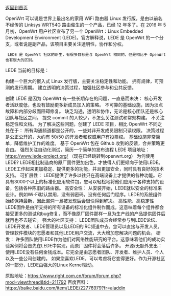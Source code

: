 [返回到首页](http://www.oprx.top/)   

OpenWrt 可以说是世界上最出名的家用 WiFi 路由器 Linux 发行版，是由以前名不经传的 Linksys WRT54G 路由催生的一个产品，已经 12 年多了。在 2016 年 5 月初，OpenWrt 用户社区宣布了另一个 OpenWrt：Linux Embedded Development Environment (LEDE)。官方解释说，LEDE 是 OpenWrt 的一个分支，或者说是副产品，该项目主要关注透明性，协作和分权。


     LEDE 是 OpenWrt 社区的新生，有很多目标是与 OpenWrt 相同的，但是相比于 OpenWrt 也有很大的区别。
LEDE 当前的目标是：

构建一个巨大的嵌入式 Linux 发行版，主要关注稳定性和功能。
拥有规律，可预测的发行周期。
建立透明的决策过程，加强社区参与和公共反馈。

创建 LEDE 是因为 OpenWrt 有一些长期存在的问题，一直悬而未决：
核心开发者活跃度低，也没有鼓励更多新成员加入的策略。
不可靠的基础设施，因为淡点故障和内部分歧而阻碍修复。
缺乏沟通，透明和协作，无论是核心团队还是核心团队与社区之间。
提交 commit 的人较少，不怎么关注测试和常规构建。
不关注稳定性和文档。
为了解决这些问题，创建了 LEDE 项目，相比 OpenWrt 不同之处在于：
所有沟通频道都是公开的，一些对非开发成员限制只读权限。
决策过程是公正公开的，大约有 50/50 的开发者和权威用户有投票权。
基础设施非常简单，降低维护工作的难度。
基于 OpenWrt 包在 Github 收到的反馈，合并策略更自由。
强烈关注自动化测试，简历一个简单的发布流程
LEDE 项目地址：https://www.lede-project.org/  （现在已经跳转到openwrt.org）
为何使用LEDE?
    LEDE相比制造商的原厂固件更加出色，才使得人们更倾向于使用LEDE。LEDE工作起来更加稳定、提供更多的功能，并且更加安全，同时具有良好的技术支持。
可扩展性： LEDE提供了许多以往只在高端设备上才提供的各种功能。它具有3000个以上的标准化应用软件包，您可以轻松地将他们应用于各种支持的设备，包括各种陈旧的路由器。
高安全性： 从安装开始，LEDE就以安全的标准来设计。例如Wi-Fi默认禁用，没有弱密码，没有任何后门程序。LEDE的系统组件始终保持最新，因此漏洞一旦被发现后会很快得到解决。
高性能、高稳定性 LEDE固件是由所支持的所有设备的标准化组件制作而成。这意味着每个组件都会接受更多的测试和bug修复，而不像原厂固件那样一旦为生产线的产品提供固件后就再也不去碰它。
强大的社区支持： LEDE团队成员会经常参与到LEDE论坛、LEDE开发者、LEDE管理员以及LEDE的IRC频道中去。您可以直接与开发人员，管理软件模块的志愿者和其他LEDE用户交流，大大增加您解决问题的机会。
研发： 许多团队使用LEDE作为他们对网络性能研究的平台。这意味着他们的成功实验案例将会首先在LEDE中实现，而原厂固件将会落后许多。
开源/无额外支出： 使用LEDE没有任何金钱成本。它完全是由志愿者团队、开发者、维护人员、个人以及一些公司创建的。 如果您喜欢LEDE，可以考虑将它变得更好。作为开源社区的一部分，LEDE由强大的Linux Kernel驱动。

原贴地址：https://www.right.com.cn/forum/forum.php?mod=viewthread&tid=211792
百度百科：https://baike.baidu.com/item/LEDE/22776979?fr=aladdin
